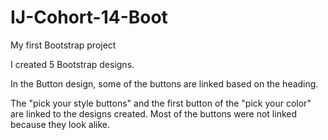 # IJ-Cohort-14-Boot
My first Bootstrap project

I created 5 Bootstrap designs.

In the Button design, some of the buttons are linked based on the heading.

The "pick your style buttons" and the first button of the "pick your color" are linked to the designs created.
Most of the buttons were not linked because they look alike.